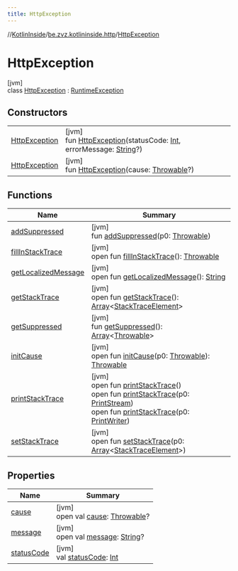 ```yaml
---
title: HttpException
---
```

//[KotlinInside](../../../index.html)/[be.zvz.kotlininside.http](../index.html)/[HttpException](index.html)



# HttpException



[jvm]\
class [HttpException](index.html) : [RuntimeException](https://docs.oracle.com/javase/7/docs/api/java/lang/RuntimeException.html)



## Constructors


| | |
|---|---|
| [HttpException](-http-exception.html) | [jvm]<br>fun [HttpException](-http-exception.html)(statusCode: [Int](https://kotlinlang.org/api/latest/jvm/stdlib/kotlin/-int/index.html), errorMessage: [String](https://kotlinlang.org/api/latest/jvm/stdlib/kotlin/-string/index.html)?) |
| [HttpException](-http-exception.html) | [jvm]<br>fun [HttpException](-http-exception.html)(cause: [Throwable](https://kotlinlang.org/api/latest/jvm/stdlib/kotlin/-throwable/index.html)?) |


## Functions


| Name | Summary |
|---|---|
| [addSuppressed](../../be.zvz.kotlininside.exception/-insufficient-permission-exception/index.html#282858770%2FFunctions%2F863300109) | [jvm]<br>fun [addSuppressed](../../be.zvz.kotlininside.exception/-insufficient-permission-exception/index.html#282858770%2FFunctions%2F863300109)(p0: [Throwable](https://kotlinlang.org/api/latest/jvm/stdlib/kotlin/-throwable/index.html)) |
| [fillInStackTrace](../../be.zvz.kotlininside.exception/-insufficient-permission-exception/index.html#-1102069925%2FFunctions%2F863300109) | [jvm]<br>open fun [fillInStackTrace](../../be.zvz.kotlininside.exception/-insufficient-permission-exception/index.html#-1102069925%2FFunctions%2F863300109)(): [Throwable](https://kotlinlang.org/api/latest/jvm/stdlib/kotlin/-throwable/index.html) |
| [getLocalizedMessage](../../be.zvz.kotlininside.exception/-insufficient-permission-exception/index.html#1043865560%2FFunctions%2F863300109) | [jvm]<br>open fun [getLocalizedMessage](../../be.zvz.kotlininside.exception/-insufficient-permission-exception/index.html#1043865560%2FFunctions%2F863300109)(): [String](https://kotlinlang.org/api/latest/jvm/stdlib/kotlin/-string/index.html) |
| [getStackTrace](../../be.zvz.kotlininside.exception/-insufficient-permission-exception/index.html#2050903719%2FFunctions%2F863300109) | [jvm]<br>open fun [getStackTrace](../../be.zvz.kotlininside.exception/-insufficient-permission-exception/index.html#2050903719%2FFunctions%2F863300109)(): [Array](https://kotlinlang.org/api/latest/jvm/stdlib/kotlin/-array/index.html)&lt;[StackTraceElement](https://docs.oracle.com/javase/7/docs/api/java/lang/StackTraceElement.html)&gt; |
| [getSuppressed](../../be.zvz.kotlininside.exception/-insufficient-permission-exception/index.html#672492560%2FFunctions%2F863300109) | [jvm]<br>fun [getSuppressed](../../be.zvz.kotlininside.exception/-insufficient-permission-exception/index.html#672492560%2FFunctions%2F863300109)(): [Array](https://kotlinlang.org/api/latest/jvm/stdlib/kotlin/-array/index.html)&lt;[Throwable](https://kotlinlang.org/api/latest/jvm/stdlib/kotlin/-throwable/index.html)&gt; |
| [initCause](../../be.zvz.kotlininside.exception/-insufficient-permission-exception/index.html#-418225042%2FFunctions%2F863300109) | [jvm]<br>open fun [initCause](../../be.zvz.kotlininside.exception/-insufficient-permission-exception/index.html#-418225042%2FFunctions%2F863300109)(p0: [Throwable](https://kotlinlang.org/api/latest/jvm/stdlib/kotlin/-throwable/index.html)): [Throwable](https://kotlinlang.org/api/latest/jvm/stdlib/kotlin/-throwable/index.html) |
| [printStackTrace](../../be.zvz.kotlininside.exception/-insufficient-permission-exception/index.html#-1769529168%2FFunctions%2F863300109) | [jvm]<br>open fun [printStackTrace](../../be.zvz.kotlininside.exception/-insufficient-permission-exception/index.html#-1769529168%2FFunctions%2F863300109)()<br>open fun [printStackTrace](../../be.zvz.kotlininside.exception/-insufficient-permission-exception/index.html#1841853697%2FFunctions%2F863300109)(p0: [PrintStream](https://docs.oracle.com/javase/7/docs/api/java/io/PrintStream.html))<br>open fun [printStackTrace](../../be.zvz.kotlininside.exception/-insufficient-permission-exception/index.html#1175535278%2FFunctions%2F863300109)(p0: [PrintWriter](https://docs.oracle.com/javase/7/docs/api/java/io/PrintWriter.html)) |
| [setStackTrace](../../be.zvz.kotlininside.exception/-insufficient-permission-exception/index.html#2135801318%2FFunctions%2F863300109) | [jvm]<br>open fun [setStackTrace](../../be.zvz.kotlininside.exception/-insufficient-permission-exception/index.html#2135801318%2FFunctions%2F863300109)(p0: [Array](https://kotlinlang.org/api/latest/jvm/stdlib/kotlin/-array/index.html)&lt;[StackTraceElement](https://docs.oracle.com/javase/7/docs/api/java/lang/StackTraceElement.html)&gt;) |


## Properties


| Name | Summary |
|---|---|
| [cause](../../be.zvz.kotlininside.exception/-insufficient-permission-exception/index.html#-654012527%2FProperties%2F863300109) | [jvm]<br>open val [cause](../../be.zvz.kotlininside.exception/-insufficient-permission-exception/index.html#-654012527%2FProperties%2F863300109): [Throwable](https://kotlinlang.org/api/latest/jvm/stdlib/kotlin/-throwable/index.html)? |
| [message](../../be.zvz.kotlininside.exception/-insufficient-permission-exception/index.html#1824300659%2FProperties%2F863300109) | [jvm]<br>open val [message](../../be.zvz.kotlininside.exception/-insufficient-permission-exception/index.html#1824300659%2FProperties%2F863300109): [String](https://kotlinlang.org/api/latest/jvm/stdlib/kotlin/-string/index.html)? |
| [statusCode](status-code.html) | [jvm]<br>val [statusCode](status-code.html): [Int](https://kotlinlang.org/api/latest/jvm/stdlib/kotlin/-int/index.html) |

